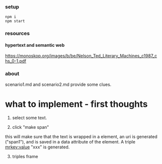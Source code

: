 ### setup
```
npm i
npm start
```

### resources
#### hypertext and semantic web
https://monoskop.org/images/b/be/Nelson_Ted_Literary_Machines_c1987_chs_0-1.pdf


### about
scenario1.md and scenario2.md provide some clues.


# what to implement - first thoughts
1) select some text.


2) click "make span"

this will make sure that the text is wrapped in a <span> element, an uri is generated ("span1"), and is saved in a data attribute of the element. A triple <span1> <mrkev:value> "xxx" is generated. 

3) triples frame
